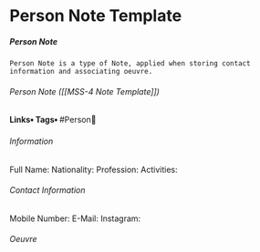 # Person Note Template
##### Person Note
	Person Note is a type of Note, applied when storing contact information and associating oeuvre.
###### Person Note ([[MSS-4 Note Template]])
**Links⬩**
**Tags⬩** #Person👤

###### Information
Full Name:
Nationality:
Profession:
Activities:

###### Contact Information
Mobile Number:
E-Mail:
Instagram:

###### Oeuvre